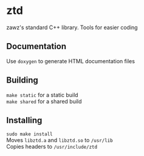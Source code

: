 # ztd

zawz's standard C++ library. Tools for easier coding

## Documentation

Use ``doxygen`` to generate HTML documentation files

## Building

``make static`` for a static build  
``make shared`` for a shared build

## Installing

``sudo make install``  
Moves ``libztd.a`` and ``libztd.so`` to ``/usr/lib``  
Copies headers to ``/usr/include/ztd``
